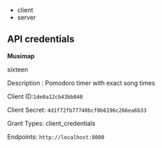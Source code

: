 * client
* server

## API credentials

**Musimap**

sixteen

Description :
Pomodoro timer with exact song times

Client ID:`1de0a12cb43bb040`

Client Secret: `4d1f72fb77740bcf0b6196c266ea6b33`

Grant Types: client_credentials

Endpoints: `http://localhost:8000`